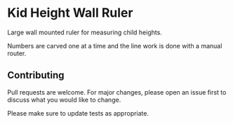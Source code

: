 # Kid Height Wall Ruler

Large wall mounted ruler for measuring child heights.

Numbers are carved one at a time and the line work is done with a manual router.

## Contributing
Pull requests are welcome. For major changes, please open an issue first to discuss what you would like to change.

Please make sure to update tests as appropriate.